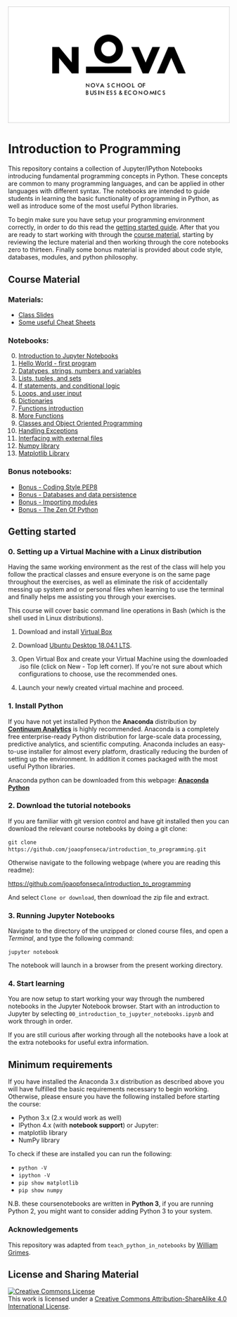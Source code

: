 

<div style="text-align:center"><img src ="files/images/nova_logo.png" /></div>

# Introduction to Programming
This repository contains a collection of Jupyter/IPython Notebooks introducing fundamental programming concepts in Python. These concepts are common to many programming languages, and can be applied in other languages with different syntax. The notebooks are intended to guide students in learning the basic functionality of programming in Python, as well as introduce some of the most useful Python libraries.

To begin make sure you have setup your programming environment correctly, in order to do this read the [getting started guide](#getting-started). After that you are ready to start working with through the [course material](#course-material), starting by reviewing the lecture material and then working through the core notebooks zero to thirteen. Finally some bonus material is provided about code style, databases, modules, and python philosophy.  

## Course Material

### Materials:
* [Class Slides](class_slides)
* [Some useful Cheat Sheets](cheat_sheets)

### Notebooks:
0. [Introduction to Jupyter Notebooks](00_introduction_to_jupyter_notebooks.ipynb)
1. [Hello World - first program](01_hello_world.ipynb)
2. [Datatypes, strings, numbers and variables](02_datatypes_strings_numbers_and_variables.ipynb)
3. [Lists, tuples, and sets](03_lists_tuples_and_sets.ipynb)
4. [If statements, and conditional logic](04_if_statements.ipynb)
5. [Loops, and user input](05_while_loops_and_user_input.ipynb)
6. [Dictionaries](06_dictionaries.ipynb)
7. [Functions introduction](07_introduction_to_functions.ipynb)
8. [More Functions](08_some_more_functions.ipynb)
9. [Classes and Object Oriented Programming](09_classes_and_OOP.ipynb)
10. [Handling Exceptions](10_exceptions.ipynb)
11. [Interfacing with external files](11_external_files.ipynb)
12. [Numpy library](12_numpy_library.ipynb)
13. [Matplotlib Library](13_matplotlib_library.ipynb)

### Bonus notebooks:
* [Bonus - Coding Style PEP8](bonus_coding_style_PEP8.ipynb)
* [Bonus - Databases and data persistence](bonus_databases_and_persistence.ipynb)
* [Bonus - Importing modules](bonus_importing_modules.ipynb)
* [Bonus - The Zen Of Python](bonus_the_zen_of_python.ipynb)



## Getting started
### 0. Setting up a Virtual Machine with a Linux distribution
Having the same working environment as the rest of the class will help you follow the practical classes and ensure everyone is on the same page throughout the exercises, as well as eliminate the risk of accidentally messing up system and or personal files when learning to use the terminal and finally helps me assisting you through your exercises.

This course will cover basic command line operations in Bash (which is the shell used in Linux distributions).

1. Download and install [Virtual Box](https://www.virtualbox.org/)

2. Download [Ubuntu Desktop 18.04.1 LTS](https://www.ubuntu.com/download/desktop).
3. Open Virtual Box and create your Virtual Machine using the downloaded .iso file (click on New - Top left corner). If you're not sure about which configurations to choose, use the recommended ones.
4. Launch your newly created virtual machine and proceed.


### 1. Install Python
If you have not yet installed Python the **Anaconda** distribution by [**Continuum Analytics**](http://www.continuum.io/) is highly recommended. Anaconda is a completely free enterprise-ready Python distribution for large-scale data processing, predictive analytics, and scientific computing. Anaconda includes an easy-to-use installer for almost every platform, drastically reducing the burden of setting up the environment. In addition it comes packaged with the most useful Python libraries.

Anaconda python can be downloaded from this webpage: [**Anaconda Python**](https://www.anaconda.com/download/)

### 2. Download the tutorial notebooks
If you are familiar with git version control and have git installed then you can download the relevant course notebooks by doing a git clone:

    git clone https://github.com/joaopfonseca/introduction_to_programming.git

Otherwise navigate to the following webpage (where you are reading this readme):

https://github.com/joaopfonseca/introduction_to_programming

And select `Clone or download`, then download the zip file and extract.

### 3. Running Jupyter Notebooks
Navigate to the directory of the unzipped or cloned course files, and open a _Terminal_, and type the following command:

    jupyter notebook

The notebook will launch in a browser from the present working directory.

### 4. Start learning
You are now setup to start working your way through the numbered notebooks in the Jupyter Notebook browser. Start with an introduction to Jupyter by selecting `00_introduction_to_jupyter_notebooks.ipynb` and work through in order.

If you are still curious after working through all the notebooks have a look at the extra notebooks for useful extra information.

## Minimum requirements
If you have installed the Anaconda 3.x distribution as described above you will have fulfilled the basic requirements necessary to begin working. Otherwise, please ensure you have the following installed before starting the course:

* Python 3.x (2.x would work as well)
* IPython 4.x (with **notebook support**) or Jupyter:
* matplotlib library
* NumPy library

To check if these are installed you can run the following:

* `python -V`
* `ipython -V`
* `pip show matplotlib`
* `pip show numpy`

N.B. these coursenotebooks are written in **Python 3**, if you are running Python 2, you might want to consider adding Python 3 to your system.

### Acknowledgements
This repository was adapted from `teach_python_in_notebooks` by [William Grimes](https://github.com/williamgrimes/teach_python_in_notebooks).

## License and Sharing Material
<a rel="license" href="http://creativecommons.org/licenses/by-sa/4.0/"><img alt="Creative Commons License" style="border-width:0" src="https://i.creativecommons.org/l/by-sa/4.0/80x15.png" /></a><br />This work is licensed under a <a rel="license" href="http://creativecommons.org/licenses/by-sa/4.0/">Creative Commons Attribution-ShareAlike 4.0 International License</a>.

